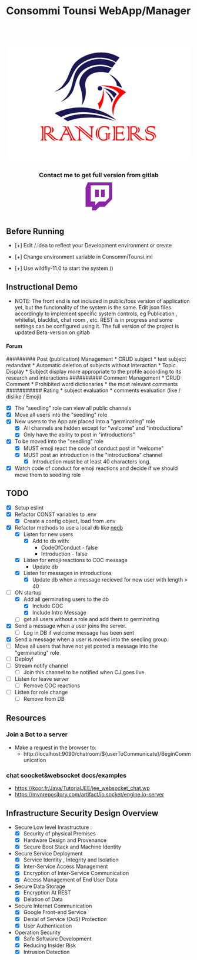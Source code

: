 # Consommi Tounsi  WebApp/Manager

<h1 align="center">
	<br>
	<img src="https://github.com/nerosiar/TunRange/blob/master/logo2rangers.png" alt="Consommi Tounsi Logo">
	<br>
</h1>

<h3 align="center">
	Contact me to get full version from gitlab 
	<br>
	<a href="" target="_blank">
		<img src="https://github.com/ProHackTech/DNX-FWALL-CMD/blob/master/Readme_Social/twitch.png" alt="nerosiar" />
	</a>
</h3>

<h2>Before Running</h2>

- [+] Edit /.idea to reflect your Development environment or create  

- [+] Change environment variable in ConsommiTounsi.iml

- [+] Use wildfly-11.0 to start the system   ()

<h2>Instructional Demo</h2>

- NOTE: The front end is not included in public/foss version of application yet, but the funcionality of the system is the same.
Edit json files accordingly to implement specific system controls, eg Publication , whitelist, blacklist, chat room , etc. REST is in progress and some settings can be configured using it.
The full version of the project is updated Beta-version on gitlab

#### Forum 
######### Post (publication) Management
     * CRUD subject 
     * test subject redandant
     * Automatic deletion of subjects without interaction
     * Topic Display
     * Subject display more appropriate to the profile according to its research and interactions
 ########## Comment Management 
     * CRUD Comment
     * Prohibited word dictionaries
     * the most relevant comments
   ########### Rating 
     * subject evaluation
     * comments evaluation (like / dislike / Emoji)
* [x] The "seedling" role can view all public channels
* [x] Move all users into the "seedling" role
* [x] New users to the App are placed into a "germinating" role
  * [x] All channels are hidden except for "welcome" and "introductions"
  * [x] Only have the ability to post in "introductions"
* [x] To be moved into the "seedling" role
  * [x] MUST emoji react the code of conduct post in "welcome"
  * [x] MUST post an introduction in the "introductions" channel
    * [x] Introduction must be at least 40 characters long.
* [x] Watch code of conduct for emoji reactions and decide if we should move them to seedling role

## TODO
* [x] Setup eslint
* [x] Refactor CONST variables to .env
  * [x] Create a config object, load from .env
* [x] Refactor methods to use a local db like [nedb](https://github.com/louischatriot/nedb/)
  * [x] Listen for new users
    * [x] Add to db with:
      * CodeOfConduct - false
      * Introduction - false
  * [x] Listen for emoji reactions to COC message
    * Update db
  * [x] Listen for messages in introductions
    * [x] Update db when a message recieved for new user with length > 40
* [ ] ON startup
  * [x] Add all germinating users to the db
    * [x] Include COC
    * [x] Include Intro Message
  * [ ] get all users without a role and add them to germinating
* [x] Send a message when a user joins the server.
  * [ ] Log in DB if welcome message has been sent
* [x] Send a message when a user is moved into the seedling group.
* [ ] Move all users that have not yet posted a message into the "germinating" role
* [ ] Deploy!
* [ ] Stream notify channel
  * [ ] Join this channel to be notified when CJ goes live
* [ ] Listen for leave server
  * [ ] Remove COC reactions
* [ ] Listen for role change
  * [ ] Remove from DB

## Resources

### Join a Bot to a server

* Make a request in the browser to:
  * http://localhost:9090/chatroom/${userToCommunicate}/BeginCommunication

### chat soocket&websocket  docs/examples

* https://koor.fr/Java/TutorialJEE/jee_websocket_chat.wp
* https://mvnrepository.com/artifact/io.socket/engine.io-server



## Infrastructure Security Design Overview
  * Secure Low level Inrastructure :
    - [x] Security of physical Premises 
    - [x] Hardware Design and Provenance 
    - [x] Secure  Boot Stack and Machine Identity
  
  * Secure Service Deployment 
    - [x] Service Identity , Integrity and Isolation 
    - [x] Inter-Service Access Management 
    - [x] Encryption of Inter-Service Communication 
    - [x] Access Management of End User Data 
  
  * Secure Data Storage 
    - [x] Encryption At REST 
    - [x] Delation of Data 
  
  * Secure Internet Communication 
    - [x] Google Front-end Service 
    - [x] Denial of Service (DoS) Protection 
    - [x] User Authentication 
  
  * Operation Security 
    - [x] Safe Software Development 
    - [x] Reducing Insider Risk 
    - [x] Intrusion Detection 
